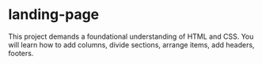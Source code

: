 # landing-page
 This project demands a foundational understanding of HTML and CSS. You will learn how to add columns, divide sections, arrange items, add headers, footers. 

